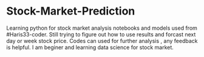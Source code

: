 # Stock-Market-Prediction
Learning python for stock market analysis notebooks and models used from #Haris33-coder.
Still trying to figure out how to use results and forcast next day or week stock price.
Codes can used for further analysis , any feedback is helpful.
I am beginer and learning data science for stock market.
